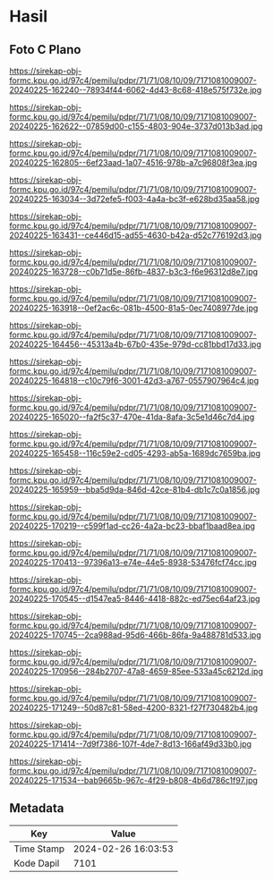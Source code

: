 # Hasil

## Foto C Plano

https://sirekap-obj-formc.kpu.go.id/97c4/pemilu/pdpr/71/71/08/10/09/7171081009007-20240225-162240--78934f44-6062-4d43-8c68-418e575f732e.jpg

https://sirekap-obj-formc.kpu.go.id/97c4/pemilu/pdpr/71/71/08/10/09/7171081009007-20240225-162622--07859d00-c155-4803-904e-3737d013b3ad.jpg

https://sirekap-obj-formc.kpu.go.id/97c4/pemilu/pdpr/71/71/08/10/09/7171081009007-20240225-162805--6ef23aad-1a07-4516-978b-a7c96808f3ea.jpg

https://sirekap-obj-formc.kpu.go.id/97c4/pemilu/pdpr/71/71/08/10/09/7171081009007-20240225-163034--3d72efe5-f003-4a4a-bc3f-e628bd35aa58.jpg

https://sirekap-obj-formc.kpu.go.id/97c4/pemilu/pdpr/71/71/08/10/09/7171081009007-20240225-163431--ce446d15-ad55-4630-b42a-d52c776192d3.jpg

https://sirekap-obj-formc.kpu.go.id/97c4/pemilu/pdpr/71/71/08/10/09/7171081009007-20240225-163728--c0b71d5e-86fb-4837-b3c3-f6e96312d8e7.jpg

https://sirekap-obj-formc.kpu.go.id/97c4/pemilu/pdpr/71/71/08/10/09/7171081009007-20240225-163918--0ef2ac6c-081b-4500-81a5-0ec7408977de.jpg

https://sirekap-obj-formc.kpu.go.id/97c4/pemilu/pdpr/71/71/08/10/09/7171081009007-20240225-164456--45313a4b-67b0-435e-979d-cc81bbd17d33.jpg

https://sirekap-obj-formc.kpu.go.id/97c4/pemilu/pdpr/71/71/08/10/09/7171081009007-20240225-164818--c10c79f6-3001-42d3-a767-0557907964c4.jpg

https://sirekap-obj-formc.kpu.go.id/97c4/pemilu/pdpr/71/71/08/10/09/7171081009007-20240225-165020--fa2f5c37-470e-41da-8afa-3c5e1d46c7d4.jpg

https://sirekap-obj-formc.kpu.go.id/97c4/pemilu/pdpr/71/71/08/10/09/7171081009007-20240225-165458--116c59e2-cd05-4293-ab5a-1689dc7659ba.jpg

https://sirekap-obj-formc.kpu.go.id/97c4/pemilu/pdpr/71/71/08/10/09/7171081009007-20240225-165959--bba5d9da-846d-42ce-81b4-db1c7c0a1856.jpg

https://sirekap-obj-formc.kpu.go.id/97c4/pemilu/pdpr/71/71/08/10/09/7171081009007-20240225-170219--c599f1ad-cc26-4a2a-bc23-bbaf1baad8ea.jpg

https://sirekap-obj-formc.kpu.go.id/97c4/pemilu/pdpr/71/71/08/10/09/7171081009007-20240225-170413--97396a13-e74e-44e5-8938-53476fcf74cc.jpg

https://sirekap-obj-formc.kpu.go.id/97c4/pemilu/pdpr/71/71/08/10/09/7171081009007-20240225-170545--d1547ea5-8446-4418-882c-ed75ec64af23.jpg

https://sirekap-obj-formc.kpu.go.id/97c4/pemilu/pdpr/71/71/08/10/09/7171081009007-20240225-170745--2ca988ad-95d6-466b-86fa-9a488781d533.jpg

https://sirekap-obj-formc.kpu.go.id/97c4/pemilu/pdpr/71/71/08/10/09/7171081009007-20240225-170956--284b2707-47a8-4659-85ee-533a45c6212d.jpg

https://sirekap-obj-formc.kpu.go.id/97c4/pemilu/pdpr/71/71/08/10/09/7171081009007-20240225-171249--50d87c81-58ed-4200-8321-f27f730482b4.jpg

https://sirekap-obj-formc.kpu.go.id/97c4/pemilu/pdpr/71/71/08/10/09/7171081009007-20240225-171414--7d9f7386-107f-4de7-8d13-166af49d33b0.jpg

https://sirekap-obj-formc.kpu.go.id/97c4/pemilu/pdpr/71/71/08/10/09/7171081009007-20240225-171534--bab9665b-967c-4f29-b808-4b6d786c1f97.jpg


## Metadata

| Key        | Value               |
| ---------- | ------------------- |
| Time Stamp | 2024-02-26 16:03:53 |
| Kode Dapil | 7101                |



